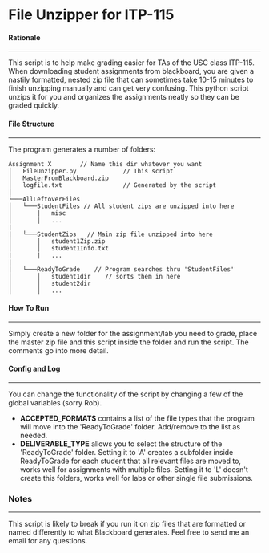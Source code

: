 # File Unzipper for ITP-115
#### Rationale
___
This script is to help make grading easier for TAs of the USC class ITP-115. When downloading student assignments from blackboard, you are given a nastily formatted, nested zip file that can sometimes take 10-15 minutes to finish unzipping manually and can get very confusing. This python script unzips it for you and organizes the assignments neatly so they can be graded quickly.
#### File Structure
___
The program generates a number of folders: 
```
Assignment X        // Name this dir whatever you want
│   FileUnzipper.py             // This script
│   MasterFromBlackboard.zip      
│   logfile.txt                 // Generated by the script
|
└───AllLeftoverFiles
│   └───StudentFiles // All student zips are unzipped into here
│       |   misc
│       │   ...
|    
|   └───StudentZips   // Main zip file unzipped into here
│       │   student1Zip.zip
│       │   student1Info.txt
|       |   ...
|   
|   └───ReadyToGrade    // Program searches thru 'StudentFiles' 
│       │   student1dir    // sorts them in here
│       │   student2dir
│       │   ...
```
#### How To Run
___
Simply create a new folder for the assignment/lab you need to grade, place the master zip file and this script inside the folder and run the script. The comments go into more detail.

#### Config and Log
___
You can change the functionality of the script by changing a few of the global variables (sorry Rob). 
- **ACCEPTED_FORMATS** contains a list of the file types that the program will move into the 'ReadyToGrade' folder. Add/remove to the list as needed.
- **DELIVERABLE_TYPE** allows you to select the structure of the 'ReadyToGrade' folder. Setting it to 'A' creates a subfolder inside ReadyToGrade for each student that all relevant files are moved to, works well for assignments with multiple files. Setting it to 'L' doesn't create this folders, works well for labs or other single file submissions.

### Notes
___
This script is likely to break if you run it on zip files that are formatted or named differently to what Blackboard generates. Feel free to send me an email for any questions.
